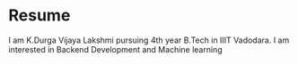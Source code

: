 # Resume
I am K.Durga Vijaya Lakshmi pursuing 4th year B.Tech in IIIT Vadodara.
I am interested in Backend Development and Machine learning

